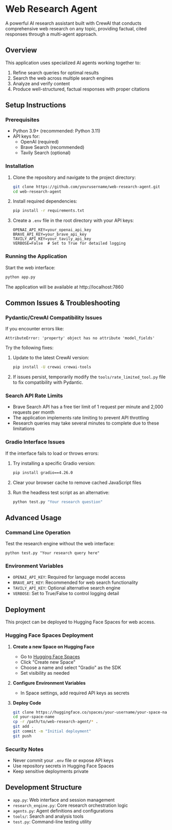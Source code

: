 # Web Research Agent

A powerful AI research assistant built with CrewAI that conducts comprehensive web research on any topic, providing factual, cited responses through a multi-agent approach.

## Overview

This application uses specialized AI agents working together to:
1. Refine search queries for optimal results
2. Search the web across multiple search engines
3. Analyze and verify content
4. Produce well-structured, factual responses with proper citations

## Setup Instructions

### Prerequisites

- Python 3.9+ (recommended: Python 3.11)
- API keys for:
  - OpenAI (required)
  - Brave Search (recommended)
  - Tavily Search (optional)

### Installation

1. Clone the repository and navigate to the project directory:
   ```bash
   git clone https://github.com/yourusername/web-research-agent.git
   cd web-research-agent
   ```

2. Install required dependencies:
   ```bash
   pip install -r requirements.txt
   ```

3. Create a `.env` file in the root directory with your API keys:
   ```
   OPENAI_API_KEY=your_openai_api_key
   BRAVE_API_KEY=your_brave_api_key
   TAVILY_API_KEY=your_tavily_api_key
   VERBOSE=False  # Set to True for detailed logging
   ```

### Running the Application

Start the web interface:
```bash
python app.py
```

The application will be available at http://localhost:7860

## Common Issues & Troubleshooting

### Pydantic/CrewAI Compatibility Issues

If you encounter errors like:
```
AttributeError: 'property' object has no attribute 'model_fields'
```

Try the following fixes:

1. Update to the latest CrewAI version:
   ```bash
   pip install -U crewai crewai-tools
   ```

2. If issues persist, temporarily modify the `tools/rate_limited_tool.py` file to fix compatibility with Pydantic.

### Search API Rate Limits

- Brave Search API has a free tier limit of 1 request per minute and 2,000 requests per month
- The application implements rate limiting to prevent API throttling
- Research queries may take several minutes to complete due to these limitations

### Gradio Interface Issues

If the interface fails to load or throws errors:

1. Try installing a specific Gradio version:
   ```bash
   pip install gradio==4.26.0
   ```

2. Clear your browser cache to remove cached JavaScript files

3. Run the headless test script as an alternative:
   ```bash
   python test.py "Your research question"
   ```

## Advanced Usage

### Command Line Operation

Test the research engine without the web interface:
```
python test.py "Your research query here"
```

### Environment Variables

- `OPENAI_API_KEY`: Required for language model access
- `BRAVE_API_KEY`: Recommended for web search functionality
- `TAVILY_API_KEY`: Optional alternative search engine
- `VERBOSE`: Set to True/False to control logging detail

## Deployment

This project can be deployed to Hugging Face Spaces for web access.

### Hugging Face Spaces Deployment

1. **Create a new Space on Hugging Face**
   - Go to [Hugging Face Spaces](https://huggingface.co/spaces)
   - Click "Create new Space"
   - Choose a name and select "Gradio" as the SDK
   - Set visibility as needed

2. **Configure Environment Variables**
   - In Space settings, add required API keys as secrets

3. **Deploy Code**
   ```bash
   git clone https://huggingface.co/spaces/your-username/your-space-name
   cd your-space-name
   cp -r /path/to/web-research-agent/* .
   git add .
   git commit -m "Initial deployment"
   git push
   ```

### Security Notes

- Never commit your `.env` file or expose API keys
- Use repository secrets in Hugging Face Spaces
- Keep sensitive deployments private

## Development Structure

- `app.py`: Web interface and session management
- `research_engine.py`: Core research orchestration logic
- `agents.py`: Agent definitions and configurations
- `tools/`: Search and analysis tools
- `test.py`: Command-line testing utility 